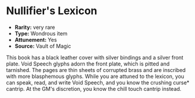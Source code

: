 
# Nullifier's Lexicon

* **Rarity:** very rare
* **Type:** Wondrous item
* **Attunement:** Yes
* **Source:** Vault of Magic


This book has a black leather cover with silver bindings and a silver front plate. Void Speech glyphs adorn the front plate, which is pitted and tarnished. The pages are thin sheets of corrupted brass and are inscribed with more blasphemous glyphs. While you are attuned to the lexicon, you can speak, read, and write Void Speech, and you know the crushing curse* cantrip. At the GM's discretion, you know the chill touch cantrip instead.
